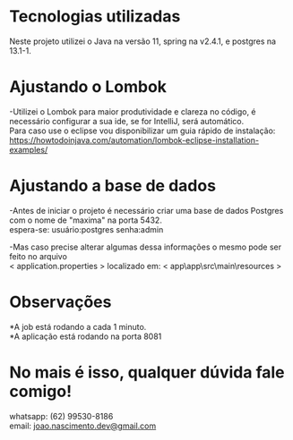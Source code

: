 # Tecnologias utilizadas
Neste projeto utilizei o Java na versão 11, spring na v2.4.1, e postgres na 13.1-1.

# Ajustando o Lombok
-Utilizei o Lombok para maior produtividade e clareza no código, é necessário configurar a sua ide, se for IntelliJ, será automático.<br>
    Para caso use o eclipse vou disponibilizar um guia rápido de instalação:<br>
    https://howtodoinjava.com/automation/lombok-eclipse-installation-examples/

# Ajustando a base de dados
-Antes de iniciar o projeto é necessário criar uma base de dados Postgres com o nome de "maxima" na porta 5432.<br>
espera-se:
    usuário:postgres
    senha:admin

-Mas caso precise alterar algumas dessa informações o mesmo pode ser feito no arquivo <br>
< application.properties > localizado em: < app\app\src\main\resources ><br>

# Observações
*A job está rodando a cada 1 minuto.<br>
*A aplicação está rodando na porta 8081

# No mais é isso, qualquer dúvida fale comigo!
whatsapp: (62) 99530-8186 <br>
email: joao.nascimento.dev@gmail.com
